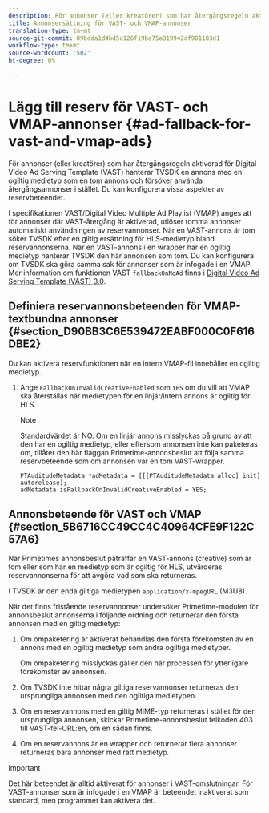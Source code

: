 ```yaml
---
description: För annonser (eller kreatörer) som har återgångsregeln aktiverad för Digital Video Ad Serving Template (VAST) hanterar TVSDK en annons med en ogiltig medietyp som en tom annons och försöker använda återgångsannonser i stället. Du kan konfigurera vissa aspekter av reservbeteendet.
title: Annonsersättning för VAST- och VMAP-annonser
translation-type: tm+mt
source-git-commit: 89bdda1d4bd5c126f19ba75a819942df901183d1
workflow-type: tm+mt
source-wordcount: '502'
ht-degree: 0%

---
```



# Lägg till reserv för VAST- och VMAP-annonser {#ad-fallback-for-vast-and-vmap-ads}

För annonser (eller kreatörer) som har återgångsregeln aktiverad för Digital Video Ad Serving Template (VAST) hanterar TVSDK en annons med en ogiltig medietyp som en tom annons och försöker använda återgångsannonser i stället. Du kan konfigurera vissa aspekter av reservbeteendet.

I specifikationen VAST/Digital Video Multiple Ad Playlist (VMAP) anges att för annonser där VAST-återgång är aktiverad, utlöser tomma annonser automatiskt användningen av reservannonser. När en VAST-annons är tom söker TVSDK efter en giltig ersättning för HLS-medietyp bland reservannonserna. När en VAST-annons i en wrapper har en ogiltig medietyp hanterar TVSDK den här annonsen som tom. Du kan konfigurera om TVSDK ska göra samma sak för annonser som är infogade i en VMAP. Mer information om funktionen VAST `fallbackOnNoAd` finns i [Digital Video Ad Serving Template (VAST) 3.0](https://www.iab.net/guidelines/508676/digitalvideo/vsuite/vast).

## Definiera reservannonsbeteenden för VMAP-textbundna annonser {#section_D90BB3C6E539472EABF000C0F616DBE2}

Du kan aktivera reservfunktionen när en intern VMAP-fil innehåller en ogiltig medietyp.

1. Ange `FallbackOnInvalidCreativeEnabled` som `YES` om du vill att VMAP ska återställas när medietypen för en linjär/intern annons är ogiltig för HLS.

   >[!NOTE]
   >
   >Standardvärdet är NO. Om en linjär annons misslyckas på grund av att den har en ogiltig medietyp, eller eftersom annonsen inte kan paketeras om, tillåter den här flaggan Primetime-annonsbeslut att följa samma reservbeteende som om annonsen var en tom VAST-wrapper.

   ```
   PTAuditudeMetadata *adMetadata = [[[PTAuditudeMetadata alloc] init] autorelease]; 
   adMetadata.isFallbackOnInvalidCreativeEnabled = YES;
   ```

## Annonsbeteende för VAST och VMAP {#section_5B6716CC49CC4C40964CFE9F122C57A6}

När Primetimes annonsbeslut påträffar en VAST-annons (creative) som är tom eller som har en medietyp som är ogiltig för HLS, utvärderas reservannonserna för att avgöra vad som ska returneras.

I TVSDK är den enda giltiga medietypen `application/x-mpegURL` (M3U8).

När det finns fristående reservannonser undersöker Primetime-modulen för annonsbeslut annonserna i följande ordning och returnerar den första annonsen med en giltig medietyp:

1. Om ompaketering är aktiverat behandlas den första förekomsten av en annons med en ogiltig medietyp som andra ogiltiga medietyper.

   Om ompaketering misslyckas gäller den här processen för ytterligare förekomster av annonsen.
1. Om TVSDK inte hittar några giltiga reservannonser returneras den ursprungliga annonsen med den ogiltiga medietypen.
1. Om en reservannons med en giltig MIME-typ returneras i stället för den ursprungliga annonsen, skickar Primetime-annonsbeslut felkoden 403 till VAST-fel-URL:en, om en sådan finns.
1. Om en reservannons är en wrapper och returnerar flera annonser returneras bara annonser med rätt medietyp.

>[!IMPORTANT]
>
>Det här beteendet är alltid aktiverat för annonser i VAST-omslutningar. För VAST-annonser som är infogade i en VMAP är beteendet inaktiverat som standard, men programmet kan aktivera det.

